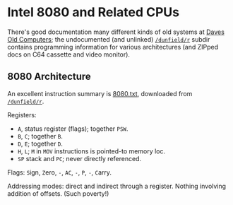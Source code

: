 Intel 8080 and Related CPUs
===========================

There's good documentation many different kinds of old systems at
[Daves Old Computers][dunfield]; the undocumented (and unlinked)
[`/dunfield/r`] subdir contains programming information for various
architectures (and ZIPped docs on C64 cassette and video monitor).


8080 Architecture
-----------------

An excellent instruction summary is [8080.txt](8080.txt),
downloaded from [`/dunfield/r`].

Registers:
- `A`, status register (flags); together `PSW`.
- `B`, `C`; together `B`.
- `D`, `E`; together `D`.
- `H`, `L`; `M` in `MOV` instructions is pointed-to memory loc.
- `SP` stack and `PC`; never directly referenced.

Flags: `S`ign, `Z`ero, `-`, `AC`, `-`, `P`, `-`, `C`arry.

Addressing modes: direct and indirect through a register. Nothing
involving addition of offsets. (Such poverty!)



<!-------------------------------------------------------------------->
[`/dunfield/r`]: http://www.classiccmp.org/dunfield/r/
[dunfield]: http://www.classiccmp.org/dunfield/
